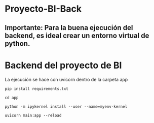 # Proyecto-BI-Back
## Importante: Para la buena ejecución del backend, es ideal crear un entorno virtual de python. 
# Backend del proyecto de BI

La ejecución se hace con uvicorn dentro de la carpeta app

`pip install requirements.txt`

`cd app`

`python -m ipykernel install --user --name=myenv-kernel`

`uvicorn main:app --reload`

